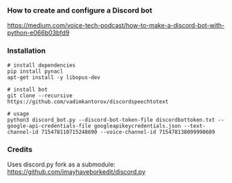 ### How to create and configure a Discord bot
https://medium.com/voice-tech-podcast/how-to-make-a-discord-bot-with-python-e066b03bfd9

### Installation
```shell
# install dependencies
pip install pynacl
apt-get install -y libopus-dev

# install bot
git clone --recursive https://github.com/vadimkantorov/discordspeechtotext

# usage
python3 discord_bot.py --discord-bot-token-file discordbottoken.txt --google-api-credentials-file googleapikeycredentials.json --text-channel-id 715478110715248690 --voice-channel-id 715478138099990609
```

### Credits
Uses discord.py fork as a submodule: https://github.com/imayhaveborkedit/discord.py

